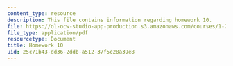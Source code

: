 ```yaml
---
content_type: resource
description: This file contains information regarding homework 10.
file: https://ol-ocw-studio-app-production.s3.amazonaws.com/courses/1-264j-database-internet-and-systems-integration-technologies-fall-2013/25c71b43dd362ddba51237f5c28a39e8_MIT1_264JF13_HW10.pdf
file_type: application/pdf
resourcetype: Document
title: Homework 10
uid: 25c71b43-dd36-2ddb-a512-37f5c28a39e8
---
```

